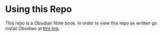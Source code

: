 # Using this Repo #
This repo is a Obsidian Note book. In order to view this repo as written go install Obsidian at [this link](https://obsidian.md/download).
